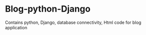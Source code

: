# Blog-python-Django
Contains python, Django, database connectivity, Html code for blog application 
